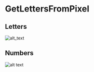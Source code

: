 # GetLettersFromPixel

## Letters ## 

![alt_text]()

## Numbers ## 

![alt text](https://raw.githubusercontent.com/digaumlv/RPA_challenge_JavaScript/main/ezgif.com-gif-maker%20(5).gif)
